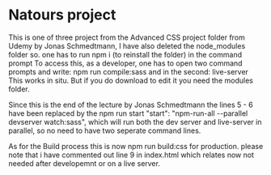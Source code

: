 # Natours project 
This is one of three project from the Advanced CSS project folder from Udemy by Jonas Schmedtmann,
I have also deleted the node_modules folder so. one has to run npm i (to reinstall the folder) in the command prompt
To access this, as a developer, one has to open two command prompts and write: npm run compile:sass
and in the second: live-server
This works in situ. But if you do download to edit it you need the modules folder.

Since this is the end of the lecture by Jonas Schmedtmann the lines 5 - 6 have been replaced by the 
npm run start "start": "npm-run-all --parallel devserver watch:sass", which will run both the dev server and live-server in parallel, so no need to have two seperate command lines. 

As for the Build process this is now npm run build:css for production. please note that i have commented out line 9 in index.html which relates  <link rel="stylesheet" href="css/icon-font.css">  now not needed after developemnt or on a live server.
